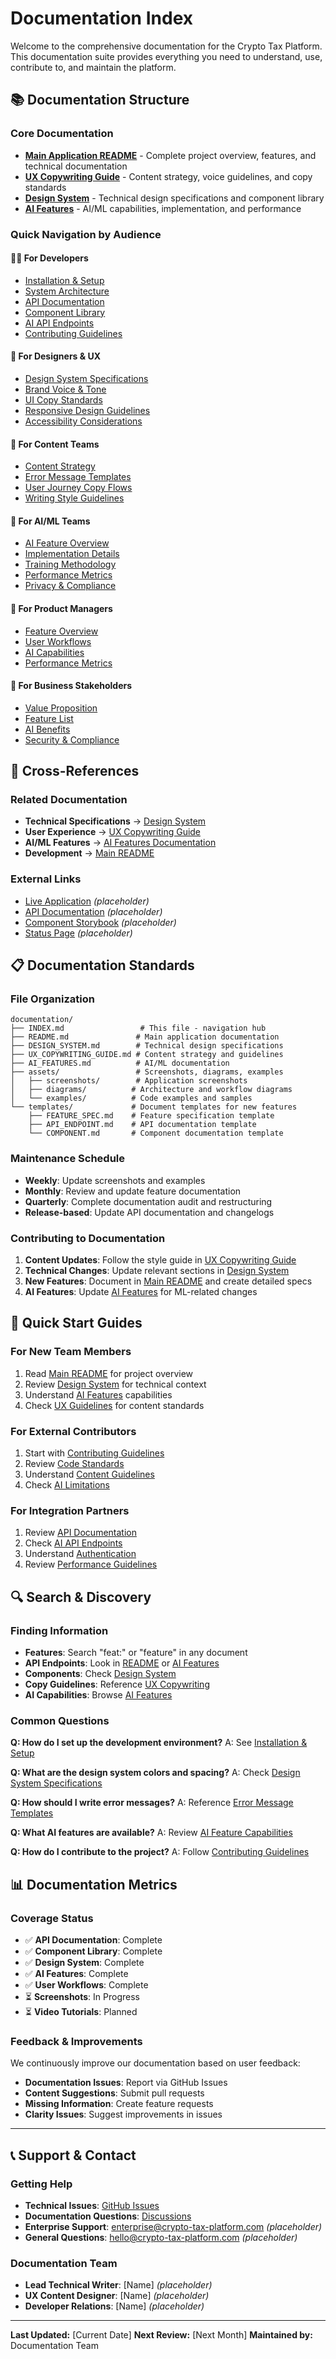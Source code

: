 # Documentation Index

Welcome to the comprehensive documentation for the Crypto Tax Platform. This documentation suite provides everything you need to understand, use, contribute to, and maintain the platform.

## 📚 Documentation Structure

### Core Documentation

- **[Main Application README](./README.md)** - Complete project overview, features, and technical documentation
- **[UX Copywriting Guide](./UX_COPYWRITING_GUIDE.md)** - Content strategy, voice guidelines, and copy standards
- **[Design System](./DESIGN_SYSTEM.md)** - Technical design specifications and component library
- **[AI Features](./AI_FEATURES.md)** - AI/ML capabilities, implementation, and performance

### Quick Navigation by Audience

#### 🧑‍💻 For Developers

- [Installation & Setup](./README.md#installation--setup)
- [System Architecture](./README.md#system-architecture)
- [API Documentation](./README.md#api-documentation)
- [Component Library](./DESIGN_SYSTEM.md#component-library)
- [AI API Endpoints](./AI_FEATURES.md#api-endpoints)
- [Contributing Guidelines](./README.md#contributing)

#### 🎨 For Designers & UX

- [Design System Specifications](./DESIGN_SYSTEM.md#design-system-specifications)
- [Brand Voice & Tone](./UX_COPYWRITING_GUIDE.md#brand-voice--tone)
- [UI Copy Standards](./UX_COPYWRITING_GUIDE.md#ui-copy-standards)
- [Responsive Design Guidelines](./DESIGN_SYSTEM.md#responsive-design-guidelines)
- [Accessibility Considerations](./UX_COPYWRITING_GUIDE.md#accessibility-considerations)

#### 📝 For Content Teams

- [Content Strategy](./UX_COPYWRITING_GUIDE.md#content-guidelines)
- [Error Message Templates](./UX_COPYWRITING_GUIDE.md#error-message-templates)
- [User Journey Copy Flows](./UX_COPYWRITING_GUIDE.md#user-journey-copy-flows)
- [Writing Style Guidelines](./UX_COPYWRITING_GUIDE.md#writing-style)

#### 🤖 For AI/ML Teams

- [AI Feature Overview](./AI_FEATURES.md#overview)
- [Implementation Details](./AI_FEATURES.md#implementation-details)
- [Training Methodology](./AI_FEATURES.md#training--methodology)
- [Performance Metrics](./AI_FEATURES.md#performance-metrics)
- [Privacy & Compliance](./AI_FEATURES.md#privacy--data-handling)

#### 👥 For Product Managers

- [Feature Overview](./README.md#features)
- [User Workflows](./README.md#detailed-workflows)
- [AI Capabilities](./AI_FEATURES.md#ai-feature-capabilities)
- [Performance Metrics](./AI_FEATURES.md#performance-metrics)

#### 🏢 For Business Stakeholders

- [Value Proposition](./README.md#value-proposition)
- [Feature List](./README.md#features)
- [AI Benefits](./AI_FEATURES.md#overview)
- [Security & Compliance](./AI_FEATURES.md#privacy--data-handling)

## 🔗 Cross-References

### Related Documentation

- **Technical Specifications** → [Design System](./DESIGN_SYSTEM.md)
- **User Experience** → [UX Copywriting Guide](./UX_COPYWRITING_GUIDE.md)
- **AI/ML Features** → [AI Features Documentation](./AI_FEATURES.md)
- **Development** → [Main README](./README.md)

### External Links

- [Live Application](https://crypto-tax-platform.vercel.app) _(placeholder)_
- [API Documentation](https://api.crypto-tax-platform.com/docs) _(placeholder)_
- [Component Storybook](https://storybook.crypto-tax-platform.com) _(placeholder)_
- [Status Page](https://status.crypto-tax-platform.com) _(placeholder)_

## 📋 Documentation Standards

### File Organization

```
documentation/
├── INDEX.md                 # This file - navigation hub
├── README.md               # Main application documentation
├── DESIGN_SYSTEM.md        # Technical design specifications
├── UX_COPYWRITING_GUIDE.md # Content strategy and guidelines
├── AI_FEATURES.md          # AI/ML documentation
├── assets/                 # Screenshots, diagrams, examples
│   ├── screenshots/        # Application screenshots
│   ├── diagrams/          # Architecture and workflow diagrams
│   └── examples/          # Code examples and samples
└── templates/             # Document templates for new features
    ├── FEATURE_SPEC.md    # Feature specification template
    ├── API_ENDPOINT.md    # API documentation template
    └── COMPONENT.md       # Component documentation template
```

### Maintenance Schedule

- **Weekly**: Update screenshots and examples
- **Monthly**: Review and update feature documentation
- **Quarterly**: Complete documentation audit and restructuring
- **Release-based**: Update API documentation and changelogs

### Contributing to Documentation

1. **Content Updates**: Follow the style guide in [UX Copywriting Guide](./UX_COPYWRITING_GUIDE.md)
2. **Technical Changes**: Update relevant sections in [Design System](./DESIGN_SYSTEM.md)
3. **New Features**: Document in [Main README](./README.md) and create detailed specs
4. **AI Features**: Update [AI Features](./AI_FEATURES.md) for ML-related changes

## 🎯 Quick Start Guides

### For New Team Members

1. Read [Main README](./README.md#overview) for project overview
2. Review [Design System](./DESIGN_SYSTEM.md#architecture-overview) for technical context
3. Understand [AI Features](./AI_FEATURES.md#overview) capabilities
4. Check [UX Guidelines](./UX_COPYWRITING_GUIDE.md#brand-voice--tone) for content standards

### For External Contributors

1. Start with [Contributing Guidelines](./README.md#contributing)
2. Review [Code Standards](./DESIGN_SYSTEM.md#implementation-guidelines)
3. Understand [Content Guidelines](./UX_COPYWRITING_GUIDE.md#content-guidelines)
4. Check [AI Limitations](./AI_FEATURES.md#limitations--considerations)

### For Integration Partners

1. Review [API Documentation](./README.md#api-documentation)
2. Check [AI API Endpoints](./AI_FEATURES.md#api-endpoints)
3. Understand [Authentication](./README.md#authentication--authorization)
4. Review [Performance Guidelines](./DESIGN_SYSTEM.md#performance-guidelines)

## 🔍 Search & Discovery

### Finding Information

- **Features**: Search "feat:" or "feature" in any document
- **API Endpoints**: Look in [README](./README.md#api-documentation) or [AI Features](./AI_FEATURES.md#api-endpoints)
- **Components**: Check [Design System](./DESIGN_SYSTEM.md#component-library)
- **Copy Guidelines**: Reference [UX Copywriting](./UX_COPYWRITING_GUIDE.md)
- **AI Capabilities**: Browse [AI Features](./AI_FEATURES.md#ai-feature-capabilities)

### Common Questions

**Q: How do I set up the development environment?**
A: See [Installation & Setup](./README.md#installation--setup)

**Q: What are the design system colors and spacing?**
A: Check [Design System Specifications](./DESIGN_SYSTEM.md#design-system-specifications)

**Q: How should I write error messages?**
A: Reference [Error Message Templates](./UX_COPYWRITING_GUIDE.md#error-message-templates)

**Q: What AI features are available?**
A: Review [AI Feature Capabilities](./AI_FEATURES.md#ai-feature-capabilities)

**Q: How do I contribute to the project?**
A: Follow [Contributing Guidelines](./README.md#contributing)

## 📊 Documentation Metrics

### Coverage Status

- ✅ **API Documentation**: Complete
- ✅ **Component Library**: Complete
- ✅ **Design System**: Complete
- ✅ **AI Features**: Complete
- ✅ **User Workflows**: Complete
- ⏳ **Screenshots**: In Progress
- ⏳ **Video Tutorials**: Planned

### Feedback & Improvements

We continuously improve our documentation based on user feedback:

- **Documentation Issues**: Report via GitHub Issues
- **Content Suggestions**: Submit pull requests
- **Missing Information**: Create feature requests
- **Clarity Issues**: Suggest improvements in issues

---

## 📞 Support & Contact

### Getting Help

- **Technical Issues**: [GitHub Issues](https://github.com/your-org/crypto-tax-platform/issues)
- **Documentation Questions**: [Discussions](https://github.com/your-org/crypto-tax-platform/discussions)
- **Enterprise Support**: enterprise@crypto-tax-platform.com _(placeholder)_
- **General Questions**: hello@crypto-tax-platform.com _(placeholder)_

### Documentation Team

- **Lead Technical Writer**: [Name] _(placeholder)_
- **UX Content Designer**: [Name] _(placeholder)_
- **Developer Relations**: [Name] _(placeholder)_

---

**Last Updated:** [Current Date]
**Next Review:** [Next Month]
**Maintained by:** Documentation Team

